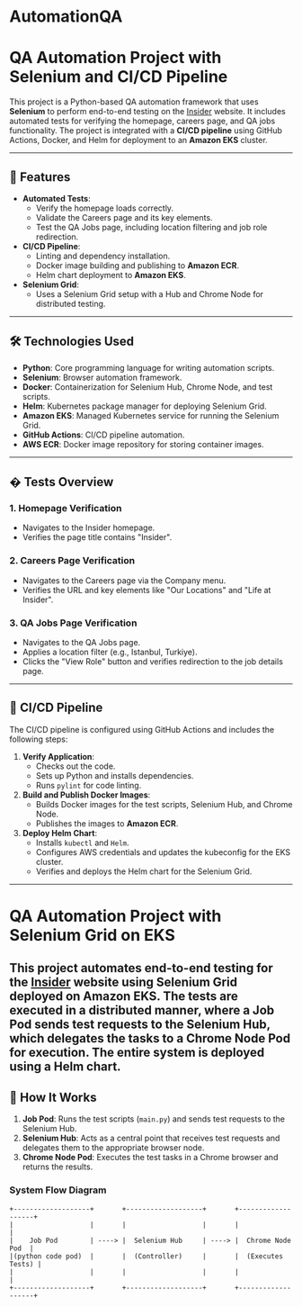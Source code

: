# AutomationQA

# QA Automation Project with Selenium and CI/CD Pipeline

This project is a Python-based QA automation framework that uses **Selenium** to perform end-to-end testing on the [Insider](https://useinsider.com/) website. It includes automated tests for verifying the homepage, careers page, and QA jobs functionality. The project is integrated with a **CI/CD pipeline** using GitHub Actions, Docker, and Helm for deployment to an **Amazon EKS** cluster.

---
## 🚀 Features
- **Automated Tests**:
  - Verify the homepage loads correctly.
  - Validate the Careers page and its key elements.
  - Test the QA Jobs page, including location filtering and job role redirection.
- **CI/CD Pipeline**:
  - Linting and dependency installation.
  - Docker image building and publishing to **Amazon ECR**.
  - Helm chart deployment to **Amazon EKS**.
- **Selenium Grid**:
  - Uses a Selenium Grid setup with a Hub and Chrome Node for distributed testing.
---
## 🛠️ Technologies Used
- **Python**: Core programming language for writing automation scripts.
- **Selenium**: Browser automation framework.
- **Docker**: Containerization for Selenium Hub, Chrome Node, and test scripts.
- **Helm**: Kubernetes package manager for deploying Selenium Grid.
- **Amazon EKS**: Managed Kubernetes service for running the Selenium Grid.
- **GitHub Actions**: CI/CD pipeline automation.
- **AWS ECR**: Docker image repository for storing container images.
---
## � Tests Overview
### 1. **Homepage Verification**
   - Navigates to the Insider homepage.
   - Verifies the page title contains "Insider".
### 2. **Careers Page Verification**
   - Navigates to the Careers page via the Company menu.
   - Verifies the URL and key elements like "Our Locations" and "Life at Insider".
### 3. **QA Jobs Page Verification**
   - Navigates to the QA Jobs page.
   - Applies a location filter (e.g., Istanbul, Turkiye).
   - Clicks the "View Role" button and verifies redirection to the job details page.
---

## 🚀 CI/CD Pipeline
The CI/CD pipeline is configured using GitHub Actions and includes the following steps:
1. **Verify Application**:
   - Checks out the code.
   - Sets up Python and installs dependencies.
   - Runs `pylint` for code linting.
2. **Build and Publish Docker Images**:
   - Builds Docker images for the test scripts, Selenium Hub, and Chrome Node.
   - Publishes the images to **Amazon ECR**.
3. **Deploy Helm Chart**:
   - Installs `kubectl` and `Helm`.
   - Configures AWS credentials and updates the kubeconfig for the EKS cluster.
   - Verifies and deploys the Helm chart for the Selenium Grid.
---
# QA Automation Project with Selenium Grid on EKS

This project automates end-to-end testing for the [Insider](https://useinsider.com/) website using **Selenium Grid** deployed on **Amazon EKS**. The tests are executed in a distributed manner, where a **Job Pod** sends test requests to the **Selenium Hub**, which delegates the tasks to a **Chrome Node Pod** for execution. The entire system is deployed using a **Helm chart**.
---
## 🚀 How It Works

1. **Job Pod**: Runs the test scripts (`main.py`) and sends test requests to the Selenium Hub.
2. **Selenium Hub**: Acts as a central point that receives test requests and delegates them to the appropriate browser node.
3. **Chrome Node Pod**: Executes the test tasks in a Chrome browser and returns the results.

### System Flow Diagram

```plaintext
+-------------------+       +-------------------+       +-------------------+
|                   |       |                   |       |                   |
|    Job Pod        | ----> |  Selenium Hub     | ----> |  Chrome Node Pod  |
|(python code pod)  |       |  (Controller)     |       |  (Executes Tests) |
|                   |       |                   |       |                   |
+-------------------+       +-------------------+       +-------------------+





